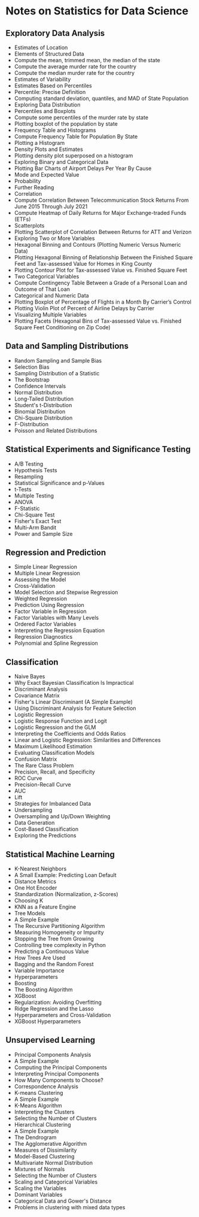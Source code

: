 # Notes on Statistics for Data Science

## Exploratory Data Analysis
-  Estimates of Location
-  Elements of Structured Data
-  Compute the mean, trimmed mean, the median of the state 
-  Compute the average murder rate for the country
-  Compute the median murder rate for the country
-  Estimates of Variability
-  Estimates Based on Percentiles
-  Percentile: Precise Definition
-  Computing standard deviation, quantiles, and MAD of State Population
-  Exploring Data Distribution
-  Percentiles and Boxplots
-  Compute some percentiles of the murder rate by state
-  Plotting boxplot of the population by state
-  Frequency Table and Histograms
-  Compute Frequency Table for Population By State
-  Plotting a Histogram
-  Density Plots and Estimates
-  Plotting density plot superposed on a histogram
-  Exploring Binary and Categorical Data
-  Plotting Bar Charts of Airport Delays Per Year By Cause
-  Mode and Expected Value
-  Probability
-  Further Reading
-  Correlation
-  Compute Correlation Between Telecommunication Stock Returns From June 2015 Through July 2021 
-  Compute Heatmap of Daily Returns for Major Exchange-traded Funds (ETFs)
-  Scatterplots
-  Plotting Scatterplot of Correlation Between Returns for ATT and Verizon
-  Exploring Two or More Variables
-  Hexagonal Binning and Contours (Plotting Numeric Versus Numeric Data)
-  Plotting Hexagonal Binning of Relationship Between the Finished Square Feet and Tax-assessed Value for Homes in King County
-  Plotting Contour Plot for Tax-assessed Value vs. Finished Square Feet
-  Two Categorical Variables
-  Compute Contingency Table Between a Grade of a Personal Loan and Outcome of That Loan
-  Categorical and Numeric Data
-  Plotting Boxplot of Percentage of Flights in a Month By Carrier’s Control
-  Plotting Violin Plot of Percent of Airline Delays by Carrier
-  Visualizing Multiple Variables
-  Plotting Facets (Hexagonal Bins of Tax-assessed Value vs. Finished Square Feet Conditioning on Zip Code)

## Data and Sampling Distributions
-  Random Sampling and Sample Bias
-  Selection Bias
-  Sampling Distribution of a Statistic
-  The Bootstrap
-  Confidence Intervals
-  Normal Distribution
-  Long-Tailed Distribution
-  Student's t-Distribution
-  Binomial Distribution
-  Chi-Square Distribution
-  F-Distribution
-  Poisson and Related Distributions

## Statistical Experiments and Significance Testing
-  A/B Testing
-  Hypothesis Tests
-  Resampling
-  Statistical Significance and p-Values
-  t-Tests
-  Multiple Testing
-  ANOVA
-  F-Statistic
-  Chi-Square Test
-  Fisher's Exact Test
-  Multi-Arm Bandit
-  Power and Sample Size

## Regression and Prediction
-  Simple Linear Regression
-  Multiple Linear Regression
-  Assessing the Model
-  Cross-Validation
-  Model Selection and Stepwise Regression
-  Weighted Regression
-  Prediction Using Regression
-  Factor Variable in Regression
-  Factor Variables with Many Levels
-  Ordered Factor Variables
-  Interpreting the Regression Equation
-  Regression Diagnostics
-  Polynomial and Spline Regression

## Classification
- Naive Bayes
- Why Exact Bayesian Classification Is Impractical
- Discriminant Analysis
- Covariance Matrix
- Fisher's Linear Discriminant (A Simple Example)
- Using Discriminant Analysis for Feature Selection
- Logistic Regression
- Logistic Response Function and Logit
- Logistic Regression and the GLM
- Interpreting the Coefficients and Odds Ratios
- Linear and Logistic Regression: Similarities and Differences
- Maximum Likelihood Estimation
- Evaluating Classification Models
- Confusion Matrix
- The Rare Class Problem
- Precision, Recall, and Specificity
- ROC Curve
- Precision-Recall Curve
- AUC
- Lift
- Strategies for Imbalanced Data
- Undersampling
- Oversampling and Up/Down Weighting
- Data Generation
- Cost-Based Classification
- Exploring the Predictions

## Statistical Machine Learning
- K-Nearest Neighbors
- A Small Example: Predicting Loan Default
- Distance Metrics
- One Hot Encoder
- Standardization (Normalization, z-Scores)
- Choosing K
- KNN as a Feature Engine
- Tree Models
- A Simple Example
- The Recursive Partitioning Algorithm
- Measuring Homogeneity or Impurity
- Stopping the Tree from Growing
- Controlling tree complexity in Python
- Predicting a Continuous Value
- How Trees Are Used
- Bagging and the Random Forest
- Variable Importance
- Hyperparameters
- Boosting
- The Boosting Algorithm
- XGBoost
- Regularization: Avoiding Overfitting
- Ridge Regression and the Lasso
- Hyperparameters and Cross-Validation
- XGBoost Hyperparameters

## Unsupervised Learning
- Principal Components Analysis
- A Simple Example
- Computing the Principal Components
- Interpreting Principal Components
- How Many Components to Choose?
- Correspondence Analysis
- K-means Clustering
- A Simple Example
- K-Means Algorithm
- Interpreting the Clusters
- Selecting the Number of Clusters
- Hierarchical Clustering
- A Simple Example
- The Dendrogram
- The Agglomerative Algorithm
- Measures of Dissimilarity
- Model-Based Clustering
- Multivariate Normal Distribution
- Mixtures of Normals
- Selecting the Number of Clusters
- Scaling and Categorical Variables
- Scaling the Variables
- Dominant Variables
- Categorical Data and Gower's Distance
- Problems in clustering with mixed data types